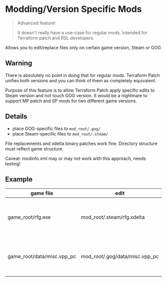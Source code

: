 # Modding/Version Specific Mods

> Advanced feature!
>
> It doesn't really have a use-case for regular mods. Intended for Terraform patch and RSL developers.

Allows you to edit/replace files only on certain game version, Steam or GOG

## Warning

There is absolutely no point in doing that for regular mods. Terraform Patch unifies both versions and you can think of them as completely equivalent.

Purpose of this feature is to allow Terraform Patch apply specific edits to Steam version and not touch GOG version. It would be a nightmare to support MP patch and SP mods for two different game versions.

## Details

* place GOG-specific files to `mod_root/.gog/`
* place Steam-specific files to `mod_root/.steam/`

File replacements and xdelta binary patches work fine. Directory structure must reflect game structure.

Caveat: modinfo.xml may or may not work with this approach, needs testing!

## Example

| game file | edit | effect |
|-|-|-|
| game_root/rfg.exe | mod_root/.steam/rfg.xdelta | patch will be applied only to Steam version |
| game_root/data/misc.vpp_pc | mod_root/.gog/data/misc.vpp_pc | file will be replaced only in GOG version |
